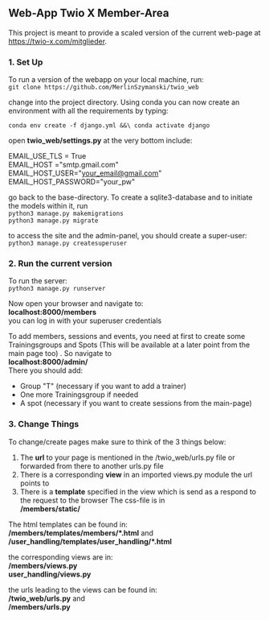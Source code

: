 ## Web-App Twio X Member-Area ##
This project is meant to provide a scaled version of the current web-page at https://twio-x.com/mitglieder.
### 1. Set Up ###
To run a version of the webapp on your local machine, run:\
`git clone https://github.com/MerlinSzymanski/twio_web`

change into the project directory. Using conda you can now create an environment with all the requirements by typing: 

`conda env create -f django.yml &&\
conda activate django`
 
 open **twio_web/settings.py**
 at the very bottom include:
 
EMAIL_USE_TLS = True\
EMAIL_HOST ="smtp.gmail.com"\
EMAIL_HOST_USER="your_email@gmail.com"\
EMAIL_HOST_PASSWORD="your_pw"

go back to the base-directory. To create a sqlite3-database and to initiate the models within it, run\
`python3 manage.py makemigrations`\
`python3 manage.py migrate`

to access the site and the admin-panel, you should create a super-user:\
`python3 manage.py createsuperuser`

### 2. Run the current version ###
To run the server:\
`python3 manage.py runserver`

Now open your browser and navigate to:\
**localhost:8000/members**\
you can log in with your superuser credentials

To add members, sessions and events, you need at first to create some Trainingsgroups and Spots (This will be available at a later point from the main page too) . So navigate to \
**localhost:8000/admin/**\
There you should add:
- Group "T" (necessary if you want to add a trainer)
- One more Trainingsgroup if needed
- A spot (necessary if you want to create sessions from the main-page)

### 3. Change Things ###
To change/create pages make sure to think of the 3 things below:
1. The **url** to your page is mentioned in the /twio_web/urls.py file or forwarded from there to another urls.py file
2. There is a corresponding **view** in an imported views.py module the url points to
3. There is a **template** specified in the view which is send as a respond to the request to the browser
The css-file is in\
**/members/static/**

The html templates can be found in:\
**/members/templates/members/*.html** and\
**/user_handling/templates/user_handling/*.html**

the corresponding views are in:\
**/members/views.py**\
**user_handling/views.py**

the urls leading to the views can be found in:\
**/twio_web/urls.py** and\
**/members/urls.py**
